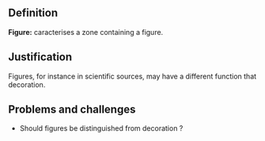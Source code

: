 ## Definition

**Figure:** caracterises a zone containing a figure.

## Justification

Figures, for instance in scientific sources, may have a different function that decoration.

## Problems and challenges

- Should figures be distinguished from decoration ?

